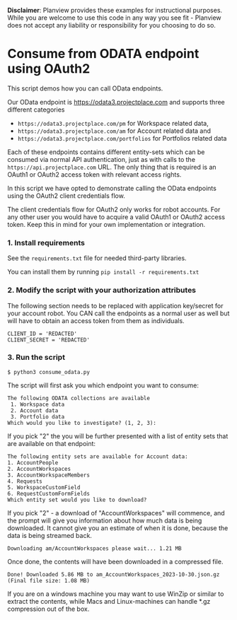 **Disclaimer**: Planview provides these examples for instructional purposes. While you are welcome to use this
code in any way you see fit - Planview does not accept any liability or responsibility for you choosing to do so.

# Consume from ODATA endpoint using OAuth2

This script demos how you can call OData endpoints.

Our OData endpoint is https://odata3.projectplace.com and supports three different categories

* `https://odata3.projectplace.com/pm` for Workspace related data,
* `https://odata3.projectplace.com/am` for Account related data and
* `https://odata3.projectplace.com/portfolios` for Portfolios related data

Each of these endpoints contains different entity-sets which can be consumed via normal API authentication,
just as with calls to the `https://api.projectplace.com` URL. The only thing that is required is an OAuth1 or
OAuth2 access token with relevant access rights.

In this script we have opted to demonstrate calling the OData endpoints using the OAuth2 client credentials flow.

The client credentials flow for OAuth2 only works for robot accounts. For any other user you would have
to acquire a valid OAuth1 or OAuth2 access token. Keep this in mind for your own implementation or integration.

### 1. Install requirements

See the `requirements.txt` file for needed third-party libraries.

You can install them by running `pip install -r requirements.txt`

### 2. Modify the script with your authorization attributes

The following section needs to be replaced with application key/secret for your account robot. You CAN call 
the endpoints as a normal user as well but will have to obtain an access token from them as individuals.

```
CLIENT_ID = 'REDACTED'
CLIENT_SECRET = 'REDACTED'
```

### 3. Run the script

```
$ python3 consume_odata.py
```

The script will first ask you which endpoint you want to consume:

```
The following ODATA collections are available
 1. Workspace data
 2. Account data
 3. Portfolio data
Which would you like to investigate? (1, 2, 3):
```

If you pick "2" the you will be further presented with a list of entity sets that are available on that
endpoint:

```
The following entity sets are available for Account data:
1. AccountPeople
2. AccountWorkspaces
3. AccountWorkspaceMembers
4. Requests
5. WorkspaceCustomField
6. RequestCustomFormFields
Which entity set would you like to download?
```

If you pick "2" - a download of "AccountWorkspaces" will commence, and the prompt will give you information about
how much data is being downloaded. It cannot give you an estimate of when it is done, because the data is being
streamed back.

```
Downloading am/AccountWorkspaces please wait... 1.21 MB
```

Once done, the contents will have been downloaded in a compressed file.

```
Done! Downloaded 5.86 MB to am_AccountWorkspaces_2023-10-30.json.gz (Final file size: 1.08 MB)
```

If you are on a windows machine you may want to use WinZip or similar to extract the contents, while Macs and 
Linux-machines can handle *.gz compression out of the box.

